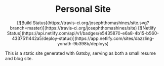 <h1 align="center">Personal Site</h1>

<p align="center">
  [![Build Status](https://travis-ci.org/josephthomashines/site.svg?branch=master)](https://travis-ci.org/josephthomashines/site) [![Netlify Status](https://api.netlify.com/api/v1/badges/e5435870-e6a8-4b15-b560-4337511442a5/deploy-status)](https://app.netlify.com/sites/dazzling-yonath-9b398b/deploys)
</p>

This is a static site generated with Gatsby, serving as both a small resume and blog site.
